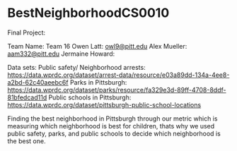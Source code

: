 # BestNeighborhoodCS0010
Final Project:

Team Name: Team 16
Owen Latt: owl9@pitt.edu
Alex Mueller: aam332@pitt.edu
Jermaine Howard:


Data sets:
Public safety/ Neighborhood arrests: https://data.wprdc.org/dataset/arrest-data/resource/e03a89dd-134a-4ee8-a2bd-62c40aeebc6f 
Parks in Pittsburgh: https://data.wprdc.org/dataset/parks/resource/fa329e3d-89ff-4708-8ddf-81bfedcad11d 
Public schools in Pittsburgh: https://data.wprdc.org/dataset/pittsburgh-public-school-locations 


Finding the best neighborhood in Pittsburgh through our metric which is measuring which neighborhood is best for children, thats why we used public safety, parks, and public schools to decide which neighborhood is the best one.


